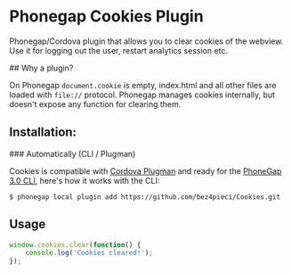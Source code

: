 Phonegap Cookies Plugin
=======

Phonegap/Cordova plugin that allows you to clear cookies of the webview. Use it for logging out the user, restart analytics session etc.

## Why a plugin?

On Phonegap `document.cookie` is empty, index.html and all other files are loaded with `file://` protocol.
Phonegap manages cookies internally, but doesn't expose any function for clearing them.

## Installation:

### Automatically (CLI / Plugman)

Cookies is compatible with [Cordova Plugman](https://github.com/apache/cordova-plugman) and ready for the [PhoneGap 3.0 CLI](http://docs.phonegap.com/en/3.0.0/guide_cli_index.md.html#The%20Command-line%20Interface_add_features), here's how it works with the CLI:

```
$ phonegap local plugin add https://github.com/bez4pieci/Cookies.git
```

## Usage

```javascript
window.cookies.clear(function() {
	console.log('Cookies cleared!');
});
```
